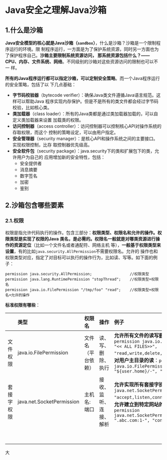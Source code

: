 Java安全之理解Java沙箱
================================================================================
## 1.什么是沙箱
**Java安全模型的核心就是Java沙箱（`sandbox`）**，什么是沙箱？沙箱是一个限制程序运行的环境。限
制程序运行，一方面是为了保护系统资源，同时另一方面也为了保护程序自己。**沙箱主要限制系统资源访问，
那系统资源包括什么？——CPU、内存、文件系统、网络**。不同级别的沙箱对这些资源访问的限制也可以不一
样。

**所有的Java程序运行都可以指定沙箱，可以定制安全策略**。而一个Java程序运行的安全策略，包括了以
下几点基础：
+ **字节码校验器**（bytecode verifier）：确保Java类文件遵循Java语言规范。这样可以帮助Java
程序实现内存保护。但是不是所有的类文件都会经过字节码校验，比如核心类。
+ **类加载器**（class loader）：所有的Java类都是通过类加载器加载的，可以自定义类加载器来设置
加载类的权限。
+ **访问控制器**（access controller）：访问控制器可以控制核心API对操作系统的存取权限，而这个
控制的策略设定，可以由用户指定。
+ **安全管理器**（security manager）：是核心API和操作系统之间的主要接口。实现权限控制，比存
取控制器优先级高。
+ **安全软件包**（security package）：java.security下的类和扩展包下的类，允许用户为自己的
应用增加新的安全特性，包括：
  - 安全提供者
  - 消息摘要
  - 数字签名
  - 加密
  - 鉴别

## 2.沙箱包含哪些要素

### 2.1.权限
权限是指允许代码执行的操作。包含三部分：**权限类型、权限名和允许的操作。权限类型是实现了权限的Java
类名，是必需的。权限名一般就是对哪类资源进行操作的资源定位**（比如一个文件名或者通配符、网络主机
等），**一般基于权限类型来设置**，有的比如`java.security.AllPermission`不需要权限名。允许的
操作也和权限类型对应，指定了对目标可以执行的操作行为，比如读、写等。如下面的例子：
```
permission java.security.AllPermission;                 //权限类型
permission java.lang.RuntimePermission "stopThread";    //权限类型+权限名
permission java.io.FilePermission "/tmp/foo" "read";    //权限类型+权限名+允许的操作
```
**标准权限有哪些**：

|  | 类型 | 权限名 | 操作 | 例子 |
| :----------- | :----------- | :----------- | :----------- | :---------- |
| 文件权限 | java.io.FilePermission | 文件名（平台依赖） | 读、写、删除、执行 | **允许所有文件的读写删除执行**：`permission java.io.FilePermission "<< ALL FILES>>", "read,write,delete,execute";`。**允许对用户主目录的读**：`permission java.io.FilePermission "${user.home}/-", "read";` |
| 套接字权限 | java.net.SocketPermission | 主机名:端口 | 接收、监听、连接、解析 | **允许实现所有套接字操作**：`permission java.net.SocketPermission ":1-", "accept,listen,connect,resolve";`。**允许建立到特定网站的连接**：`permission java.net.SocketPermission ".abc.com:1-", "connect,resolve";` |
|  |  |  |  |  |
|  |  |  |  |  |
|  |  |  |  |  |
|  |  |  |  |  |
|  |  |  |  |  |
|  |  |  |  |  |
|  |  |  |  |  |
|  |  |  |  |  |

































大
